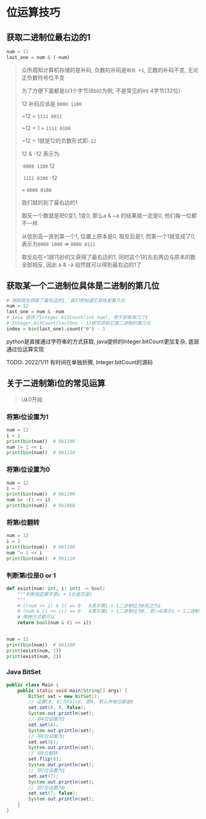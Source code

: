 # 位运算技巧

## 获取二进制位最右边的1

```python
num = 12
last_one = num & (-num)
```

>众所周知计算机存储的是补码, 负数的补码是`取反 +1`, 正数的补码不变, 无论正负数符号位不变
>
>为了方便下面都是以1个字节(8bit)为例, 不是常见的int 4字节(32位)
>
>12 补码应该是 `0000 1100`
>
>~12 = `1111 0011`
>
>~12 + 1 = `1111 0100`
>
>~12 + 1就是12的负数形式即`-12`
>
>12 & -12 表示为:
>
>​	`0000 1100` 12
>
>​	`1111 0100` -12
>
>=  `0000 0100`
>
>我们就的到了最右边的1
>
>
>取反一个数就是把0变1, 1变0, 那么a & ~a 的结果就一定是0, 他们每一位都不一样
>
>从低到高一直到第一个1, 位置上原本是0, 取反后是1, 而第一个1就变成了0, 表示为`0000 1000` => `0000 0111`
>
>取反后在+1就巧妙的又获得了最右边的1, 同时这个1的左右两边与原本的数全部相反, 因此 a & -a 自然就可以得到最右边的1了

## 获取某一个二进制位具体是二进制的第几位

```python
# 例如现在获取了最右边的1, 我们想知道它具体是第几位
num = 12
last_one = num & -num
# java 提供了Integer.bitCount(int num), 用于获取有几个1
# Integer.bitCount(lastOne - 1)即可获取它是二进制的第几位
index = bin(last_one).count("0") - 1
```

python是直接通过字符串的方式获取, java提供的Integer.bitCount更加复杂, 底层通过位运算实现

TODO: 2022/1/11 有时间在单独折腾, Integer.bitCount的源码

## 关于二进制第i位的常见运算

> i从0开始

### 将第i位设置为1

```python
num = 12
i = 1
print(bin(num))  # 0b1100
num |= 1 << i
print(bin(num))  # 0b1110
```

### 将第i位设置为0

```python
num = 12
i = 2
print(bin(num))  # 0b1100
num &= ~(1 << i)
print(bin(num))  # 0b1000
```

### 将第i位翻转

```python
num = 12
i = 1
print(bin(num))  # 0b1100
num ^= 1 << i
print(bin(num))  # 0b1110
```

### 判断第i位是0 or 1

```python
def exist(num: int, i: int) -> bool:
    """判断指定数字第i + 1位是否是1
    """
    # ((num >> i) & 1) == 0   0表示第i + 1二进制位为0反之为1
    # (num & (1 << i)) == 0   0表示第i + 1二进制位为0, 若!=0表示i + 1二进制位为1
    # 两种方式都可以
    return bool(num & (1 << i))


num = 12
print(bin(num))  # 0b1100
print(exist(num, 1))
print(exist(num, 2))
```

### Java BitSet

```java
public class Main {
    public static void main(String[] args) {
        BitSet set = new BitSet();
        // 设置[0, 8)为false, 即0, 默认所有位都是0
        set.set(0, 8, false);
        System.out.println(set);
        // 将4位设置为1
        set.set(4);
        System.out.println(set);
        // 将6位设置为1
        set.set(6);
        System.out.println(set);
        // 将0位翻转
        set.flip(0);
        System.out.println(set);
        // 将7位设置为1
        set.set(7);
        System.out.println(set);
        // 将7位设置为0
        set.set(7, false);
        System.out.println(set);
    }
}
```
